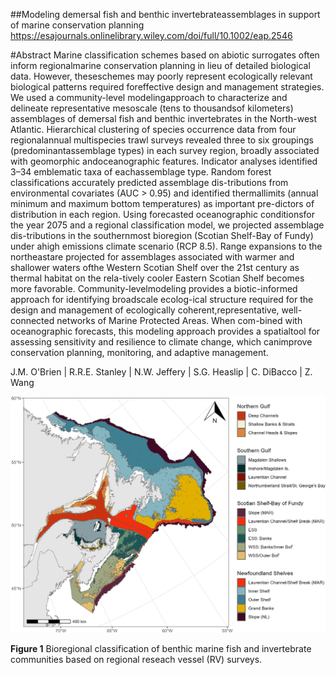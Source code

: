 ##Modeling demersal fish and benthic invertebrateassemblages in support of marine conservation planning
<https://esajournals.onlinelibrary.wiley.com/doi/full/10.1002/eap.2546>


#Abstract
Marine classification schemes based on abiotic surrogates often inform regionalmarine conservation planning in lieu of detailed biological data. However, theseschemes may poorly represent ecologically relevant biological patterns required foreffective design and management strategies. We used a community-level modelingapproach to characterize and delineate representative mesoscale (tens to thousandsof kilometers) assemblages of demersal fish and benthic invertebrates in the North-west Atlantic. Hierarchical clustering of species occurrence data from four regionalannual multispecies trawl surveys revealed three to six groupings (predominantassemblage types) in each survey region, broadly associated with geomorphic andoceanographic features. Indicator analyses identified 3–34 emblematic taxa of eachassemblage type. Random forest classifications accurately predicted assemblage dis-tributions from environmental covariates (AUC > 0.95) and identified thermallimits (annual minimum and maximum bottom temperatures) as important pre-dictors of distribution in each region. Using forecasted oceanographic conditionsfor the year 2075 and a regional classification model, we projected assemblage dis-tributions in the southernmost bioregion (Scotian Shelf-Bay of Fundy) under ahigh emissions climate scenario (RCP 8.5). Range expansions to the northeastare projected for assemblages associated with warmer and shallower waters ofthe Western Scotian Shelf over the 21st century as thermal habitat on the rela-tively cooler Eastern Scotian Shelf becomes more favorable. Community-levelmodeling provides a biotic-informed approach for identifying broadscale ecolog-ical structure required for the design and management of ecologically coherent,representative, well-connected networks of Marine Protected Areas. When com-bined with oceanographic forecasts, this modeling approach provides a spatialtool for assessing sensitivity and resilience to climate change, which canimprove conservation planning, monitoring, and adaptive management.

J.M. O'Brien | R.R.E. Stanley | N.W. Jeffery | S.G. Heaslip | C. DiBacco | Z. Wang



![ ](/output/allmap_trimmed.jpg)

__Figure 1__ Bioregional classification of benthic marine fish and invertebrate communities based on regional reseach vessel (RV) surveys. 
